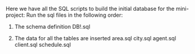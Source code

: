 
Here we have all the SQL scripts to build the initial database for the mini-project:
Run the sql files in the following order:

1) The schema definition
DB!.sql

2) The data for all the tables are inserted
area.sql
city.sql
agent.sql
client.sql
schedule.sql
 
